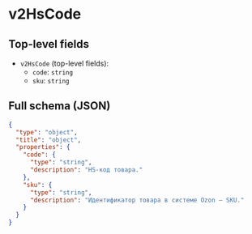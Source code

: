 # v2HsCode

## Top-level fields
- `v2HsCode` (top-level fields):
  - `code`: `string`
  - `sku`: `string`

## Full schema (JSON)
```json
{
  "type": "object",
  "title": "object",
  "properties": {
    "code": {
      "type": "string",
      "description": "HS-код товара."
    },
    "sku": {
      "type": "string",
      "description": "Идентификатор товара в системе Ozon — SKU."
    }
  }
}
```

